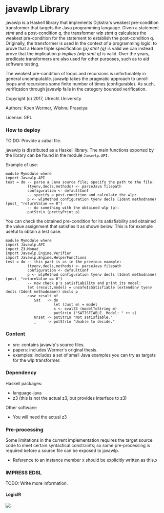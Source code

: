 # javawlp Library

javawlp is a Haskell library that implements Dijkstra's weakest pre-condition transformer that targets the Java programming language. 
Given a statement *stmt* and a post-condition *q*, the transformer *wlp stmt q* calculates the weakest pre-condition for the statement
to establish the post-condition q. Originally, the transformer is used in the context of a programming logic:
to prove that a Hoare triple specification *{p} stmt {q}* is valid we can instead prove that the
implication *p implies (wlp stmt q)* is valid. Over the years, predicate transformers are also used for other purposes,
such as to aid software testing.

The weakest pre-condition of loops and recursions is unfortunately in general uncomputable. javawlp takes the pragmatic approach
to unroll loops and recursions some finite number of times (configurable). As such, verification through javawlp falls
in the category bounded verification.

Copyright (c) 2017, Utrecht University

Authors: Koen Wermer, Wishnu Prasetya

License: GPL

### How to deploy

TO DO: Provide a cabal file.

javawlp is distributed as a Haskell library. The main functions exported by the library can be found in the module `Javawlp.API`.

Example of use:

```
module Mymodule where
import Javawlp.API
test = do -- parse a Java source file; specify the path to the file:
          (tyenv,decls,methods) <- parseJava filepath  
          configuration <- defaultConf
          -- specify a post-condition and calculate the wlp:
          p <- wlpMethod configuration tyenv decls (Ident methodname) (post_ "returnValue == 0")
          -- do something with the obtained wlp (p):
          putStrLn (prettyPrint p)
```

You can check the obtained pre-condition for its satisfiability and obtained the value assignment that
satisfies it as shown below. This is for example useful to obtain a test case. 

```
module Mymodule where
import Javawlp.API
import Z3.Monad
import Javawlp.Engine.Verifier
import Javawlp.Engine.HelperFunctions
test = do -- this part is as in the previous example:
          (tyenv,decls,methods) <- parseJava filepath  
          configuration <- defaultConf
          p <- wlpMethod configuration tyenv decls (Ident methodname) (post_ "returnValue == 0")
          -- now check p's satisfiability and print its model: 
          let (result,model) = unsafeIsSatisfiable (extendEnv tyenv decls (Ident methodname)) decls p
          case result of
             Sat   -> do 
                      let (Just m) = model
                      s <- evalZ3 (modelToString m)
                      putStrLn ("SATISFIABLE. Model: " ++ s)
             Unsat -> putStrLn "Not satisfiable."
             _     -> putStrLn "Unable to decide."  
```

### Content

- src: contains javawlp's source files.
- papers: includes Wermer's original thesis. 
- examples: includes a set of small Java examples you can try as targets for the wlp transformer.

### Dependency

Haskell packages:

- language-java 
- z3 (this is not the actual z3, but provides interface to z3)

Other software:

- You will need the actual z3

### Pre-processing 

Some limitations in the current implementation requires the target source code to meet certain 
syntactical constraints; so some pre-processing is required before a source file can be exposed
to javawlp.

- Reference to an instance member x should be explicitly written as this.x

### IMPRESS EDSL

TODO: Write more information.

#### LogicIR

![](https://i.imgur.com/fBUDkGY.png)